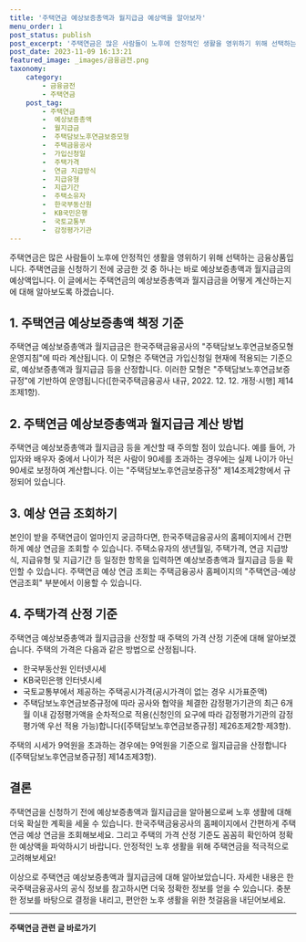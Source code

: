 ```yaml
---
title: '주택연금 예상보증총액과 월지급금 예상액을 알아보자'
menu_order: 1
post_status: publish
post_excerpt: '주택연금은 많은 사람들이 노후에 안정적인 생활을 영위하기 위해 선택하는 금융상품입니다. 주택연금을 신청하기 전에 궁금한 것 중 하나는 바로 예상보증총액과 월지급금의 예상액입니다. 이 글에서는 주택연금의 예상보증총액과 월지급금을 어떻게 계산하는지에 대해 알아보도록 하겠습니다.'
post_date: 2023-11-09 16:13:21
featured_image: _images/금융금전.png
taxonomy:
    category:
        - 금융금전
        - 주택연금
    post_tag:
        - 주택연금
        -  예상보증총액
        -  월지급금
        -  주택담보노후연금보증모형
        -  주택금융공사
        -  가입신청일
        -  주택가격
        -  연금 지급방식
        -  지급유형
        -  지급기간
        -  주택소유자
        -  한국부동산원
        -  KB국민은행
        -  국토교통부
        -  감정평가기관
---
```



주택연금은 많은 사람들이 노후에 안정적인 생활을 영위하기 위해 선택하는 금융상품입니다. 주택연금을 신청하기 전에 궁금한 것 중 하나는 바로 예상보증총액과 월지급금의 예상액입니다. 이 글에서는 주택연금의 예상보증총액과 월지급금을 어떻게 계산하는지에 대해 알아보도록 하겠습니다.

## 1. 주택연금 예상보증총액 책정 기준

주택연금 예상보증총액과 월지급금은 한국주택금융공사의 "주택담보노후연금보증모형 운영지침"에 따라 계산됩니다. 이 모형은 주택연금 가입신청일 현재에 적용되는 기준으로, 예상보증총액과 월지급금 등을 산정합니다. 이러한 모형은 "주택담보노후연금보증규정"에 기반하여 운영됩니다([한국주택금융공사 내규, 2022. 12. 12. 개정·시행] 제14조제1항).

## 2. 주택연금 예상보증총액과 월지급금 계산 방법

주택연금 예상보증총액과 월지급금 등을 계산할 때 주의할 점이 있습니다. 예를 들어, 가입자와 배우자 중에서 나이가 적은 사람이 90세를 초과하는 경우에는 실제 나이가 아닌 90세로 보정하여 계산합니다. 이는 "주택담보노후연금보증규정" 제14조제2항에서 규정되어 있습니다.

## 3. 예상 연금 조회하기

본인이 받을 주택연금이 얼마인지 궁금하다면, 한국주택금융공사의 홈페이지에서 간편하게 예상 연금을 조회할 수 있습니다. 주택소유자의 생년월일, 주택가격, 연금 지급방식, 지급유형 및 지급기간 등 일정한 항목을 입력하면 예상보증총액과 월지급금 등을 확인할 수 있습니다. 주택연금 예상 연금 조회는 주택금융공사 홈페이지의 "주택연금-예상연금조회" 부분에서 이용할 수 있습니다.

## 4. 주택가격 산정 기준

주택연금 예상보증총액과 월지급금을 산정할 때 주택의 가격 산정 기준에 대해 알아보겠습니다. 주택의 가격은 다음과 같은 방법으로 산정됩니다.
- 한국부동산원 인터넷시세
- KB국민은행 인터넷시세
- 국토교통부에서 제공하는 주택공시가격(공시가격이 없는 경우 시가표준액)
- 주택담보노후연금보증규정에 따라 공사와 협약을 체결한 감정평가기관의 최근 6개월 이내 감정평가액을 순차적으로 적용(신청인의 요구에 따라 감정평가기관의 감정평가액 우선 적용 가능)합니다([주택담보노후연금보증규정] 제26조제2항·제3항).

주택의 시세가 9억원을 초과하는 경우에는 9억원을 기준으로 월지급금을 산정합니다([주택담보노후연금보증규정] 제14조제3항).

## 결론

주택연금을 신청하기 전에 예상보증총액과 월지급금을 알아봄으로써 노후 생활에 대해 더욱 확실한 계획을 세울 수 있습니다. 한국주택금융공사의 홈페이지에서 간편하게 주택연금 예상 연금을 조회해보세요. 그리고 주택의 가격 산정 기준도 꼼꼼히 확인하여 정확한 예상액을 파악하시기 바랍니다. 안정적인 노후 생활을 위해 주택연금을 적극적으로 고려해보세요!

이상으로 주택연금 예상보증총액과 월지급금에 대해 알아보았습니다. 자세한 내용은 한국주택금융공사의 공식 정보를 참고하시면 더욱 정확한 정보를 얻을 수 있습니다. 충분한 정보를 바탕으로 결정을 내리고, 편안한 노후 생활을 위한 첫걸음을 내딛어보세요.
<!-- wp:separator -->
<hr class="wp-block-separator has-alpha-channel-opacity"/>
<!-- /wp:separator -->

<!-- wp:group {"backgroundColor":"base","layout":{"type":"constrained"}} -->
<div class="wp-block-group has-base-background-color has-background"><!-- wp:paragraph {"align":"center","fontSize":"medium"} -->
<p class="has-text-align-center has-large-font-size"><strong>주택연금 관련 글 바로가기</strong></p>
<!-- /wp:paragraph -->


<!-- wp:latest-posts
{"categories":[{"id":14528,"count":19,"description":"","link":"https://uknowlaw.com/category/%ec%a3%bc%ed%83%9d%ec%97%b0%ea%b8%88/","name":"주택연금","slug":"주택연금","taxonomy":"category","parent":0,"meta":[],"_links":{"self":[{"href":"https://uknowlaw.com/wp-json/wp/v2/categories/14528"}],"collection":[{"href":"https://uknowlaw.com/wp-json/wp/v2/categories"}],"about":[{"href":"https://uknowlaw.com/wp-json/wp/v2/taxonomies/category"}],"wp:post_type":[{"href":"https://uknowlaw.com/wp-json/wp/v2/posts?categories=14528"}],"curies":[{"name":"wp","href":"https://api.w.org/{rel}","templated":true}]}}],"postsToShow":100,"excerptLength":28,"postLayout":"grid","columns":2,"featuredImageAlign":"left","featuredImageSizeSlug":"large","fontSize":"small"} /--></div>
<!-- /wp:group -->